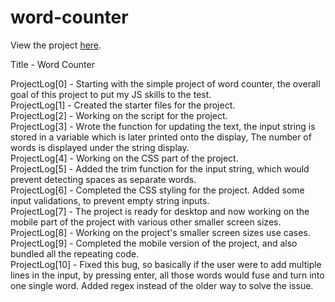 # word-counter
View the project <a href="https://vibhatsu08.github.io/word-counter/">here</a>.

Title - Word Counter </br>

ProjectLog[0] - Starting with the simple project of word counter, the overall goal of this project to put my JS skills to the test. </br>
ProjectLog[1] - Created the starter files for the project. </br>
ProjectLog[2] - Working on the script for the project. </br>
ProjectLog[3] - Wrote the function for updating the text, the input string is stored in a variable which is later printed onto the display, The number of words is displayed under the string display. </br>
ProjectLog[4] - Working on the CSS part of the project. </br>
ProjectLog[5] - Added the trim function for the input string, which would prevent detecting spaces as separate words. </br>
ProjectLog[6] - Completed the CSS styling for the project. Added some input validations, to prevent empty string inputs. </br>
ProjectLog[7] - The project is ready for desktop and now working on the mobile part of the project with various other smaller screen sizes. </br>
ProjectLog[8] - Working on the project's smaller screen sizes use cases. </br>
ProjectLog[9] - Completed the mobile version of the project, and also bundled all the repeating code. </br>
ProjectLog[10] - Fixed this bug, so basically if the user were to add multiple lines in the input, by pressing enter, all those words would fuse and turn into one single word. Added regex instead of the older way to solve the issue. </br>


